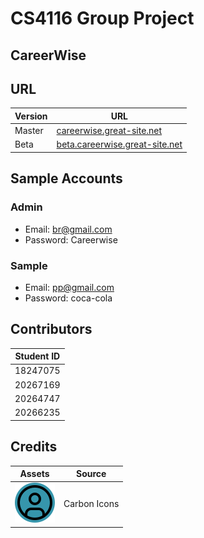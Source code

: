 # CS4116 Group Project

## CareerWise

## URL

| Version | URL                                                                      |
| ------- | ------------------------------------------------------------------------ |
| Master  | [careerwise.great-site.net](http://careerwise.great-site.net/)           |
| Beta    | [beta.careerwise.great-site.net](http://beta.careerwise.great-site.net/) |

## Sample Accounts

### Admin

- Email: br@gmail.com
- Password: Careerwise

### Sample

- Email: pp@gmail.com
- Password: coca-cola

## Contributors

| Student ID |
| ---------- |
| 18247075   |
| 20267169   |
| 20264747   |
| 20266235   |

## Credits

| Assets                                           | Source       |
| ------------------------------------------------ | ------------ |
| ![profilePicture.svg](assets/profilePicture.svg) | Carbon Icons |